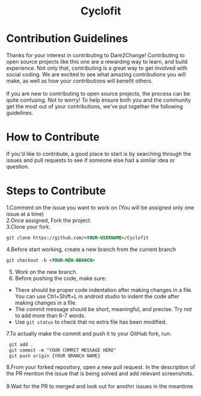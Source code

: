 <h1 align="center">Cyclofit</h1>

# Contribution Guidelines 
Thanks for your interest in contributing to Dare2Change! Contributing to open source projects like this one are a rewarding way to learn, and build experience. Not only that, contributing is a great way to get involved with social coding. We are excited to see what amazing contributions you will make, as well as how your contributions will benefit others.<br><br>
If you are new to contributing to open source projects, the process can be quite confusing. Not to worry! To help ensure both you and the community get the most out of your contributions, we've put together the following guidelines.
# How to Contribute
If you'd like to contribute, a good place to start is by searching through the issues and pull requests to see if someone else had a similar idea or question.

# Steps to Contribute
1.Comment on the issue you want to work on (You will be assigned only one issue at a time)<br>
2.Once assigned, Fork the project.<br>
3.Clone your fork.<br> 
```xml 
git clone https://github.com/<YOUR-USERNAME>/Cyclofit
```
4.Before start working, create a new branch from the current branch
```xml
git checkout -b <YOUR-NEW-BRANCH>
```
5. Work on the new branch.<br>
6. Before pushing the code, make sure:
- There should be proper code indentation after making changes in a file. You can use Ctrl+Shift+L in android studio to indent the code after making changes in a file.
- The commit message should be short, meaningful, and precise. Try not to add more than 6-7 words.
- Use `git status` to check that no extra file has been modified.

7.To actually make the commit and push it to your GitHub fork, run:
 ``` xml
  git add .	
  git commit -m "YOUR COMMIT MESSAGE HERE"
  git push origin {YOUR BRANCH NAME}
  ```
 8.From your forked repository, open a new pull request. In the description of the PR mention the issue that is being solved and add relevant screenshots.<br><br>
 9.Wait for the PR to merged and look out for anothrr issues in the meantime
